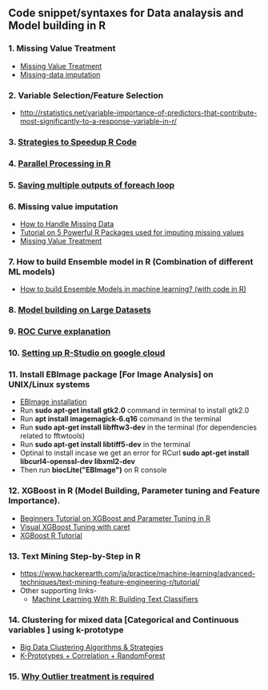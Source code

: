 ## Code snippet/syntaxes for Data analaysis and Model building in R

### 1. Missing Value Treatment
  - [Missing Value Treatment](https://datascienceplus.com/missing-value-treatment/)
  - [Missing-data imputation](http://www.stat.columbia.edu/~gelman/arm/missing.pdf)

### 2. Variable Selection/Feature Selection
  - http://rstatistics.net/variable-importance-of-predictors-that-contribute-most-significantly-to-a-response-variable-in-r/

### 3. [Strategies to Speedup R Code](https://datascienceplus.com/strategies-to-speedup-r-code/)

### 4. [Parallel Processing in R](https://www.r-bloggers.com/implementing-parallel-processing-in-r/)

### 5. [Saving multiple outputs of foreach loop](https://stackoverflow.com/questions/19791609/saving-multiple-outputs-of-foreach-dopar-loop)

### 6. Missing value imputation
  - [How to Handle Missing Data](https://towardsdatascience.com/how-to-handle-missing-data-8646b18db0d4)
  - [Tutorial on 5 Powerful R Packages used for imputing missing values](https://www.analyticsvidhya.com/blog/2016/03/tutorial-powerful-packages-imputing-missing-values/)
  - [Missing Value Treatment](http://r-statistics.co/Missing-Value-Treatment-With-R.html)

### 7. How to build Ensemble model in R (Combination of different ML models)
  - [How to build Ensemble Models in machine learning? (with code in R)](https://www.analyticsvidhya.com/blog/2017/02/introduction-to-ensembling-along-with-implementation-in-r/)

### 8. [Model building on Large Datasets](https://www.analyticsvidhya.com/blog/2016/05/h2o-data-table-build-models-large-data-sets/)

### 9. [ROC Curve explanation](https://ashokharnal.wordpress.com/2014/03/14/a-very-simple-explanation-for-auc-or-area-under-the-roc-curve/)

### 10. [Setting up R-Studio on google cloud](https://yuhuisdatascienceblog.blogspot.com/2017/07/setting-up-r-studio-server-on-google.html)

### 11. Install EBImage package [For Image Analysis] on UNIX/Linux systems
  - [EBImage installation](https://bioc.ism.ac.jp/packages/2.4/bioc/vignettes/EBImage/inst/doc/EBImage-installation.pdf)
  - Run **sudo apt-get install gtk2.0** command in terminal to install gtk2.0
  - Run **apt install imagemagick-6.q16** command in the terminal
  - Run **sudo apt-get install libfftw3-dev** in the terminal (for dependencies related to fftwtools)
  - Run **sudo apt-get install libtiff5-dev** in the terminal
  - Optinal to install incase we get an error for RCurl **sudo apt-get install libcurl4-openssl-dev libxml2-dev**
  - Then run **biocLite("EBImage")** on R console

### 12. XGBoost in R (Model Building, Parameter tuning and Feature Importance).
  - [Beginners Tutorial on XGBoost and Parameter Tuning in R](https://www.hackerearth.com/practice/machine-learning/machine-learning-algorithms/beginners-tutorial-on-xgboost-parameter-tuning-r/tutorial/)
  - [Visual XGBoost Tuning with caret](https://www.kaggle.com/pelkoja/visual-xgboost-tuning-with-caret/report)
  - [XGBoost R Tutorial](https://xgboost.readthedocs.io/en/latest/R-package/xgboostPresentation.html)

### 13. Text Mining Step-by-Step in R
  - https://www.hackerearth.com/ja/practice/machine-learning/advanced-techniques/text-mining-feature-engineering-r/tutorial/
  - Other supporting links-
    - [Machine Learning With R: Building Text Classifiers](https://www.springboard.com/blog/machine-learning-with-r/)
    
### 14. Clustering for mixed data [Categorical and Continuous variables ] using k-prototype
  - [Big Data Clustering Algorithms & Strategies](https://www.slideshare.net/bazad/big-data-clustering-algorithms-and-strategies)
  - [K-Prototypes + Correlation + RandomForest](https://www.kaggle.com/rahultej/k-prototypes-correlation-randomforest)

### 15. [Why Outlier treatment is required](http://r-statistics.co/Outlier-Treatment-With-R.html)
